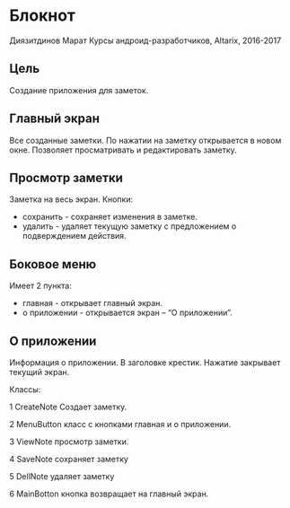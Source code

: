 # Блокнот
Диязитдинов Марат
Курсы андроид-разработчиков, Altarix, 2016-2017

## Цель
Создание приложения для заметок.

## Главный экран
Все созданные заметки. По нажатии на заметку открывается в новом окне. Позволяет просматривать и редактировать заметку.

## Просмотр заметки
Заметка на весь экран. Кнопки:
 * сохранить - сохраняет изменения в заметке. 
 * удалить - удаляет текущую заметку с предложением о подверждением действия.

## Боковое меню
Имеет 2 пункта:
 * главная - открывает главный экран.
 * о приложении - открывается экран – “О приложении”.

## О приложении
Информация о приложении. В заголовке крестик. Нажатие закрывает текущий экран.


Классы:

1 CreateNote
Создает заметку.

2 MenuButton
класс с кнопками главная и о приложении.

3 ViewNote
просмотр заметки.

4 SaveNote
сохраняет заметку

5 DellNote 
удаляет заметку

6 MainBotton
кнопка возвращает на главный экран.




